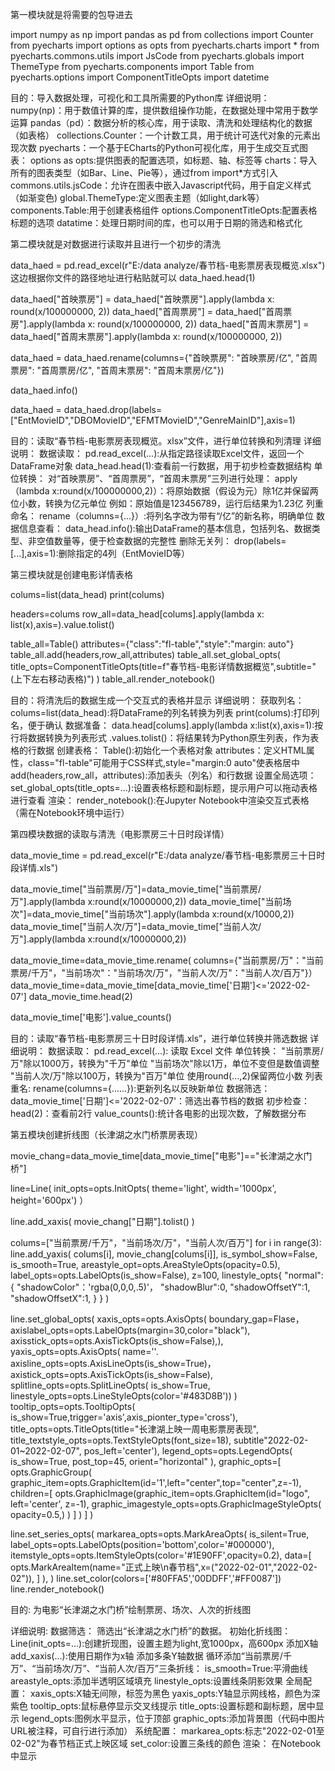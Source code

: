 第一模块就是将需要的包导进去

import numpy as np
import pandas as pd
from collections import Counter
from pyecharts import options as opts
from pyecharts.charts import *
from pyecharts.commons.utils import JsCode
from pyecharts.globals import ThemeType
from pyecharts.components import Table
from pyecharts.options import ComponentTitleOpts
import datetime

目的：导入数据处理，可视化和工具所需要的Python库
详细说明：
    numpy(np)：用于数值计算的库，提供数组操作功能，在数据处理中常用于数学运算
    pandas（pd）：数据分析的核心库，用于读取、清洗和处理结构化的数据（如表格）
    collections.Counter：一个计数工具，用于统计可迭代对象的元素出现次数
    pyecharts：一个基于ECharts的Python可视化库，用于生成交互式图表：
      options as opts:提供图表的配置选项，如标题、轴、标签等
      charts：导入所有的图表类型（如Bar、Line、Pie等），通过from  import*方式引入
      commons.utils.jsCode：允许在图表中嵌入Javascript代码，用于自定义样式（如渐变色)
      global.ThemeType:定义图表主题（如light,dark等）
      components.Table:用于创建表格组件
      options.ComponentTitleOpts:配置表格标题的选项
datatime：处理日期时间的库，也可以用于日期的筛选和格式化

第二模块就是对数据进行读取并且进行一个初步的清洗

data_haed = pd.read_excel(r"E:/data analyze/春节档-电影票房表现概览.xlsx")
这边根据你文件的路径地址进行粘贴就可以
data_haed.head(1)

data_haed["首映票房"] = data_haed["首映票房"].apply(lambda x: round(x/100000000, 2))
data_haed["首周票房"] = data_haed["首周票房"].apply(lambda x: round(x/100000000, 2))
data_haed["首周末票房"] = data_haed["首周末票房"].apply(lambda x: round(x/100000000, 2))

data_haed = data_haed.rename(columns={"首映票房": "首映票房/亿", "首周票房": "首周票房/亿", "首周末票房": "首周末票房/亿"})

data_haed.info()

data_haed = data_haed.drop(labels=["EntMovieID","DBOMovieID","EFMTMovieID","GenreMainID"],axis=1)

目的：读取“春节档-电影票房表现概览。xlsx”文件，进行单位转换和列清理
详细说明：
 数据读取：
     pd.read_excel(...):从指定路径读取Excel文件，返回一个DataFrame对象
     data_head.head(1):查看前一行数据，用于初步检查数据结构
 单位转换：
     对“首映票房”、“首周票房”，“首周末票房”三列进行处理：
        apply（lambda x:round(x/100000000,2)）：将原始数据（假设为元）除1亿并保留两位小数，转换为亿元单位
        例如：原始值是123456789，运行后结果为1.23亿
 列重命名：
     rename（columns={...}）:将列名字改为带有“/亿”的新名称，明确单位
 数据信息查看：
     data_head.info():输出DataFrame的基本信息，包括列名、数据类型、非空值数量等，便于检查数据的完整性
 删除无关列：
     drop(labels=[...],axis=1):删除指定的4列（EntMovieID等）


第三模块就是创建电影详情表格

colums=list(data_head)
print(colums)

headers=colums
row_all=data_head[colums].apply(lambda x: list(x),axis=).value.tolist()

table_all=Table()
attributes={"class":"fl-table","style":"margin: auto"}
table_all.add(headers,row_all,attributes)
table_all.set_global_opts(
    title_opts=ComponentTitleOpts(title=f"春节档-电影详情数据概览",subtitle="(上下左右移动表格)")
    )
table_all.render_notebook()

目的：将清洗后的数据生成一个交互式的表格并显示
详细说明：
  获取列名：
    colums=list(data_head):将DataFrame的列名转换为列表
    print(colums):打印列名，便于确认
  数据准备：
    data.head[colums].apply(lambda x:list(x),axis=1):按行将数据转换为列表形式
    .values.tolist()：将结果转为Python原生列表，作为表格的行数据
  创建表格：
    Table():初始化一个表格对象
    attributes：定义HTML属性，class="fl-table"可能用于CSS样式,style="margin:0 auto"使表格居中
    add(headers,row_all，attributes):添加表头（列名）和行数据
  设置全局选项：
    set_global_opts(title_opts=...):设置表格标题和副标题，提示用户可以拖动表格进行查看
  渲染：
    render_notebook():在Jupyter Notebook中渲染交互式表格（需在Notebook环境中运行）

第四模块数据的读取与清洗（电影票房三十日时段详情）

data_movie_time = pd.read_excel(r"E:/data analyze/春节档-电影票房三十日时段详情.xls")

data_movie_time["当前票房/万"]=data_movie_time["当前票房/万"].apply(lambda x:round(x/10000000,2))
data_movie_time["当前场次"]=data_movie_time["当前场次"].apply(lambda x:round(x/10000,2))
data_movie_time["当前人次/万"]=data_movie_time["当前人次/万"].apply(lambda x:round(x/10000000,2))

data_movie_time=data_movie_time.rename(
    columns={"当前票房/万"："当前票房/千万"，"当前场次"："当前场次/万"，"当前人次/万"："当前人次/百万"}）
data_movie_time=data_movie_time[data_movie_time['日期']<='2022-02-07']
data_movie_time.head(2)

data_movie_time['电影'].value_counts()

目的：读取“春节档-电影票房三十日时段详情.xls”，进行单位转换并筛选数据
详细说明：
  数据读取：
    pd.read_excel(...): 读取 Excel 文件
  单位转换：
    "当前票房/万"除以1000万，转换为"千万"单位
    "当前场次"除以1万，单位不变但是数值调整
    "当前人次/万"除以100万，转换为"百万"单位
    使用round(...,2)保留两位小数
  列表重名:
    rename(columns={......}):更新列名以反映新单位
  数据筛选：
    data_movie_time['日期']<='2022-02-07'：筛选出春节档的数据
  初步检查：
    head(2)：查看前2行
    value_counts():统计各电影的出现次数，了解数据分布


第五模块创建折线图（长津湖之水门桥票房表现）

movie_chang=data_movie_time[data_movie_time["电影"]=="长津湖之水门桥"]

line=Line(
        init_opts=opts.InitOpts(
            theme='light',
            width='1000px',
            height='600px')
）

line.add_xaxis(
    movie_chang["日期"].tolist()
)

colums=["当前票房/千万"，"当前场次/万"，"当前人次/百万"]
for i in range(3):
    line.add_yaxis(
        colums[i],
        movie_chang[colums[i]],
        is_symbol_show=False,
        is_smooth=True,
        areastyle_opt=opts.AreaStyleOpts(opacity=0.5),
        label_opts=opts.LabelOpts(is_show=False),
        z=100,
        linestyle_opts{
            "normal":{
                  "shadowColor"：'rgba(0,0,0,.5)'，
                  "shadowBlur":0,
                  "shadowOffsetY":1,
                  "shadowOffsetX":1,
                  }
            }
    )
    
line.set_global_opts(
    xaxis_opts=opts.AxisOpts(
        boundary_gap=Flase，
        axislabel_opts=opts.LabelOpts(margin=30,color="black"),
        axisstick_opts=opts.AxisTickOpts(is_show=False),),
    yaxis_opts=opts.AxisOpts(
         name=''.
         axisline_opts=opts.AxisLineOpts(is_show=True)，
         axistick_opts=opts.AxisTickOpts(is_show=False),
         splitline_opts=opts.SplitLineOpts(
             is_show=True,
             linestyle_opts=opts.LineStyleOpts(color='#483D8B'))
   )
   tooltip_opts=opts.TooltipOpts(
       is_show=True,trigger='axis',axis_pionter_type='cross'),
    title_opts=opts.TitleOpts(title="长津湖上映一周电影票房表现",
                              title_textstyle_opts=opts.TextStyleOpts(font_size=18),
                              subtitle"2022-02-01~2022-02-07",
                              pos_left='center'),
    legend_opts=opts.LegendOpts(
        is_show=True,
        post_top=45,
        orient="horizontal"
    ),
    graphic_opts=[
        opts.GraphicGroup(
            graphic_item=opts.GraphicItem(id='1',left="center",top="center",z=-1),
            children=[
                opts.GraphicImage(graphic_item=opts.GraphicItem(id="logo",
                                                                left='center',
                                                                z=-1),
                                  graphic_imagestyle_opts=opts.GraphicImageStyleOpts(
                                      opacity=0.5,)
                                      )
                ]
            )
        ]
    )

line.set_series_opts(
    markarea_opts=opts.MarkAreaOpts(
        is_silent=True,
        label_opts=opts.LabelOpts(position='bottom',color='#000000'),
        itemstyle_opts=opts.ItemStyleOpts(color='#1E90FF',opacity=0.2),
        data=[
            opts.MarkAreaItem(name="正式上映\n春节档",x=("2022-02-01","2022-02-02")),
            ]
        ),
    )
    line.set_color(colors=['#80FFA5','00DDFF','#FF0087'])
    line.render_notebook()
    
目的: 为电影“长津湖之水门桥”绘制票房、场次、人次的折线图

详细说明:
  数据筛选：
    筛选出“长津湖之水门桥”的数据。
  初始化折线图：
    Line(init_opts=...):创建折现图，设置主题为light,宽1000px，高600px
  添加X轴
    add_xaxis(...):使用日期作为x轴
  添加多条Y轴数据
    循环添加“当前票房/千万”、“当前场次/万”、“当前人次/百万”三条折线：
      is_smooth=True:平滑曲线
      areastyle_opts:添加半透明区域填充
      linestyle_opts:设置线条阴影效果
  全局配置：
    xaxis_opts:X轴无间隙，标签为黑色
    yaxis_opts:Y轴显示网线格，颜色为深紫色
    tooltip_opts:鼠标悬停显示交叉线提示
    title_opts:设置标题和副标题，居中显示
    legend_opts:图例水平显示，位于顶部
    graphic_opts:添加背景图（代码中图片URL被注释，可自行进行添加）
 系统配置：
   markarea_opts:标志"2022-02-01至02-02"为春节档正式上映区域
   set_color:设置三条线的颜色
 渲染：
   在Notebook中显示
